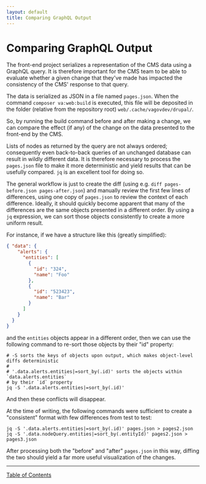 ```yaml
---
layout: default
title: Comparing GraphQL Output
---
```


# Comparing GraphQL Output

The front-end project serializes a representation of the CMS data using a GraphQL query.  It is therefore important for the CMS team to be able to evaluate whether a given change that they've made has impacted the consistency of the CMS' response to that query.

The data is serialized as JSON in a file named `pages.json`.  When the command `composer va:web:build` is executed, this file will be deposited in the folder (relative from the repository root) `web/.cache/vagovdev/drupal/`.

So, by running the build command before and after making a change, we can compare the effect (if any) of the change on the data presented to the front-end by the CMS.

Lists of nodes as returned by the query are not always ordered; consequently even back-to-back queries of an unchanged database can result in wildly different data.  It is therefore necessary to process the `pages.json` file to make it more deterministic and yield results that can be usefully compared.  `jq` is an excellent tool for doing so.

The general workflow is just to create the diff (using e.g. `diff pages-before.json pages-after.json`) and manually review the first few lines of differences, using one copy of `pages.json` to review the context of each difference.  Ideally, it should quickly become apparent that many of the differences are the same objects presented in a different order.  By using a `jq` expression, we can sort those objects consistently to create a more uniform result.

For instance, if we have a structure like this (greatly simplified):

```json
{ "data": {
    "alerts": {
      "entities": [
        {
          "id": "324",
          "name": "Foo"
        },
        {
          "id": "523423",
          "name": "Bar"
        }
      ]
    }
  }
}
```

and the `entities` objects appear in a different order, then we can use the following command to re-sort those objects by their "id" property:

```
# -S sorts the keys of objects upon output, which makes object-level diffs deterministic
#
# '.data.alerts.entities|=sort_by(.id)' sorts the objects within `data.alerts.entities`
# by their `id` property
jq -S '.data.alerts.entities|=sort_by(.id)'
```

And then these conflicts will disappear.

At the time of writing, the following commands were sufficient to create a "consistent" format with few differences from test to test:

```
jq -S '.data.alerts.entities|=sort_by(.id)' pages.json > pages2.json
jq -S '.data.nodeQuery.entities|=sort_by(.entityId)' pages2.json > pages3.json
```

After processing both the "before" and "after" `pages.json` in this way, diffing the two should yield a far more useful visualization of the changes.

----

[Table of Contents](../README.md)
